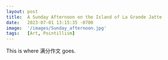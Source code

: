 ```yaml
---
layout: post
title:  A Sunday Afternoon on the Island of La Grande Jatte
date:   2023-07-01 13:15:35 -0700
image:  '/images/Sunday_afternoon.jpg'
tags:   [Art, Pointillism]
---
```


This is where 满分作文 goes.